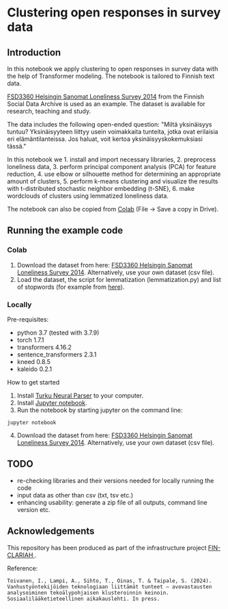
# Clustering open responses in survey data

## Introduction

In this notebook we apply clustering to open responses in survey data with the help of Transformer modeling. The notebook is tailored to Finnish text data.

[FSD3360 Helsingin Sanomat Loneliness Survey 2014](https://services.fsd.tuni.fi/catalogue/FSD3360?tab=description&lang=en&study_language=en) from the Finnish Social Data Archive is used as an example. The dataset is available for research, teaching and study.

The data includes the following open-ended question: "Miltä yksinäisyys tuntuu? Yksinäisyyteen liittyy usein voimakkaita tunteita, jotka ovat erilaisia eri elämäntilanteissa. Jos haluat, voit kertoa yksinäisyyskokemuksiasi tässä."

In this notebook we
    1. install and import necessary libraries,
    2. preprocess loneliness data,
    3. perform principal component analysis (PCA) for feature reduction,
    4. use elbow or silhouette method for determining an appropriate amount of clusters,
    5. perform k-means clustering and visualize the results with t-distributed stochastic neighbor embedding (t-SNE),
    6. make wordclouds of clusters using lemmatized loneliness data.

The notebook can also be copied from [Colab](https://colab.research.google.com/drive/1v8UpvuwO_qoHG9upb3CrMzEMvZdgagvM) (File -> Save a copy in Drive).

## Running the example code

### Colab

1. Download the dataset from here: [FSD3360 Helsingin Sanomat Loneliness Survey 2014](https://services.fsd.tuni.fi/catalogue/FSD3360?tab=description&lang=en&study_language=en). Alternatively, use your own dataset (csv file).
2. Load the dataset, the script for lemmatization (lemmatization.py) and list of stopwords (for example from [here](https://github.com/stopwords-iso/stopwords-fi)).

### Locally

Pre-requisites:
- python 3.7 (tested with 3.7.9)
- torch 1.7.1
- transformers 4.16.2
- sentence_transformers 2.3.1
- kneed 0.8.5
- kaleido 0.2.1

How to get started
1. Install [Turku Neural Parser](https://turkunlp.org/Turku-neural-parser-pipeline/) to your computer.
2. Install [Jupyter notebook](https://jupyter.org/install).
3. Run the notebook by starting jupyter on the command line:
```{cmd}
jupyter notebook
```
4. Download the dataset from here: [FSD3360 Helsingin Sanomat Loneliness Survey 2014](https://services.fsd.tuni.fi/catalogue/FSD3360?tab=description&lang=en&study_language=en). Alternatively, use your own dataset (csv file).

## TODO

- re-checking libraries and their versions needed for locally running the code 
- input data as other than csv (txt, tsv etc.)
- enhancing usability: generate a zip file of all outputs, command line version etc.

## Acknowledgements

This repository has been produced as part of the infrastructure project [FIN-CLARIAH ](https://www.jyu.fi/en/projects/fin-clariah).

Reference:
```
Toivanen, I., Lampi, A., Sihto, T., Oinas, T. & Taipale, S. (2024). Vanhustyöntekijöiden teknologiaan liittämät tunteet – avovastausten analysoiminen tekoälypohjaisen klusteroinnin keinoin. Sosiaalilääketieteellinen aikakauslehti. In press.
```


